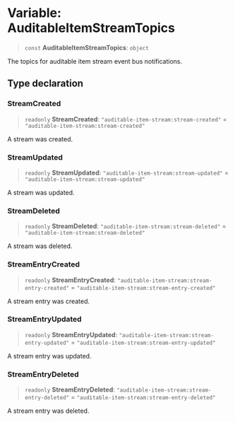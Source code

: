 # Variable: AuditableItemStreamTopics

> `const` **AuditableItemStreamTopics**: `object`

The topics for auditable item stream event bus notifications.

## Type declaration

### StreamCreated

> `readonly` **StreamCreated**: `"auditable-item-stream:stream-created"` = `"auditable-item-stream:stream-created"`

A stream was created.

### StreamUpdated

> `readonly` **StreamUpdated**: `"auditable-item-stream:stream-updated"` = `"auditable-item-stream:stream-updated"`

A stream was updated.

### StreamDeleted

> `readonly` **StreamDeleted**: `"auditable-item-stream:stream-deleted"` = `"auditable-item-stream:stream-deleted"`

A stream was deleted.

### StreamEntryCreated

> `readonly` **StreamEntryCreated**: `"auditable-item-stream:stream-entry-created"` = `"auditable-item-stream:stream-entry-created"`

A stream entry was created.

### StreamEntryUpdated

> `readonly` **StreamEntryUpdated**: `"auditable-item-stream:stream-entry-updated"` = `"auditable-item-stream:stream-entry-updated"`

A stream entry was updated.

### StreamEntryDeleted

> `readonly` **StreamEntryDeleted**: `"auditable-item-stream:stream-entry-deleted"` = `"auditable-item-stream:stream-entry-deleted"`

A stream entry was deleted.
